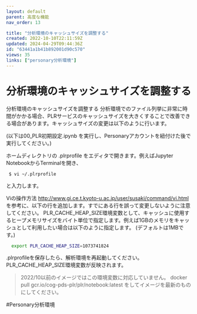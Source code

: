 ```yaml
---
layout: default
parent: 高度な機能
nav_order: 13

title: "分析環境のキャッシュサイズを調整する"
created: 2022-10-10T22:11:59Z
updated: 2024-04-29T09:44:36Z
id: "63441a1b41b892001d90c570"
views: 35
links: ["personary分析環境"]
---
```


# 分析環境のキャッシュサイズを調整する

分析環境のキャッシュサイズを調整する
分析環境でのファイル列挙に非常に時間がかかる場合、PLRサービスのキャッシュサイズを大きくすることで改善できる場合があります。キャッシュサイズの変更は以下のように行います。

(以下は00_PLR初期設定.ipynb を実行し、Personaryアカウントを紐付けた後で実行してください。)

ホームディレクトリの .plrprofile をエディタで開きます。例えばJupyter NotebookからTerminalを開き、

```terminal
 $ vi ~/.plrprofile

```
と入力します。

Viの操作方法 <http://www.gi.ce.t.kyoto-u.ac.jp/user/susaki/command/vi.html> を参考に、以下の行を追加します。すでにある行を誤って変更しないように注意してください。
PLR_CACHE_HEAP_SIZE環境変数として、キャッシュに使用するヒープメモリサイズをバイト単位で指定します。例えば1GBのメモリをキャッシュとして利用したい場合は以下のように指定します。
(デフォルトは1MBです。)

```bash
  export PLR_CACHE_HEAP_SIZE=1073741824

```
.plrprofileを保存したら、解析環境を再起動してください。PLR_CACHE_HEAP_SIZE環境変数が反映されます。

> 2022/10以前のイメージではこの環境変数に対応していません。 docker pull gcr.io/cog-pds-plr/plr/notebook:latest をしてイメージを最新のものにしてください。

#Personary分析環境


